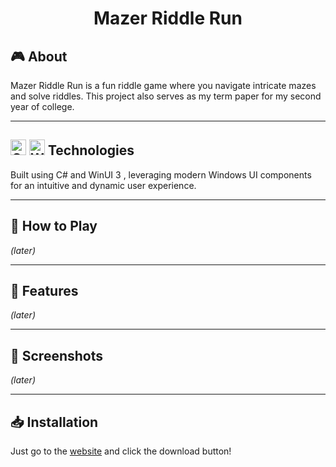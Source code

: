 <div align="center">
  <h1>Mazer Riddle Run</h1>
</div>

## 🎮 About 
Mazer Riddle Run is a fun riddle game where you navigate intricate mazes and solve riddles. This project also serves as my term paper for my second year of college. 

---

## <img src="https://cdn.jsdelivr.net/gh/devicons/devicon/icons/csharp/csharp-original.svg" height="25" alt="C#"/> <img src="https://upload.wikimedia.org/wikipedia/commons/e/ee/Logo-winui.svg" height="25" alt="WinUI 3"/> Technologies 
<div>
  <p>
    Built using C#  and WinUI 3  , leveraging modern Windows UI components for an intuitive and dynamic user experience.
  </p>
</div>

---

## 🚀 How to Play

*(later)*

---

## 🧩 Features

*(later)*

---

## 📸 Screenshots

*(later)*

---

## 📥 Installation 

Just go to the [website](https://pizzaman333.github.io/MazeRiddleRun/) and click the download button!
